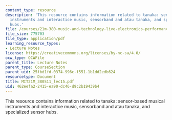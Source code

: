 ```yaml
---
content_type: resource
description: 'This resource contains information related to tanaka: sensor-based musical
  instruments and interactice music, sensorband and atau tanaka, and specialized sensor
  hubs.'
file: /courses/21m-380-music-and-technology-live-electronics-performance-practices-spring-2011/462eefa22415ea90dc46d9c2b19439b4_MIT21M_380S11_lec15.pdf
file_size: 775703
file_type: application/pdf
learning_resource_types:
- Lecture Notes
license: https://creativecommons.org/licenses/by-nc-sa/4.0/
ocw_type: OCWFile
parent_title: Lecture Notes
parent_type: CourseSection
parent_uid: 25fbd1fd-0374-996c-f551-1b1dd2edb624
resourcetype: Document
title: MIT21M_380S11_lec15.pdf
uid: 462eefa2-2415-ea90-dc46-d9c2b19439b4
---
```

This resource contains information related to tanaka: sensor-based musical instruments and interactice music, sensorband and atau tanaka, and specialized sensor hubs.
